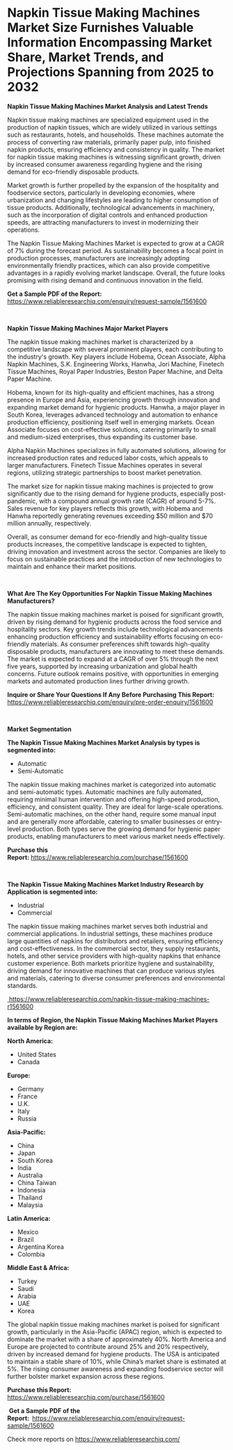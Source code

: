 <p><h1>Napkin Tissue Making Machines Market Size Furnishes Valuable Information Encompassing Market Share, Market Trends, and Projections Spanning from 2025 to 2032</h1></p><p><strong>Napkin Tissue Making Machines Market Analysis and Latest Trends</strong></p>
<p><p>Napkin tissue making machines are specialized equipment used in the production of napkin tissues, which are widely utilized in various settings such as restaurants, hotels, and households. These machines automate the process of converting raw materials, primarily paper pulp, into finished napkin products, ensuring efficiency and consistency in quality. The market for napkin tissue making machines is witnessing significant growth, driven by increased consumer awareness regarding hygiene and the rising demand for eco-friendly disposable products.</p><p>Market growth is further propelled by the expansion of the hospitality and foodservice sectors, particularly in developing economies, where urbanization and changing lifestyles are leading to higher consumption of tissue products. Additionally, technological advancements in machinery, such as the incorporation of digital controls and enhanced production speeds, are attracting manufacturers to invest in modernizing their operations.</p><p>The Napkin Tissue Making Machines Market is expected to grow at a CAGR of 7% during the forecast period. As sustainability becomes a focal point in production processes, manufacturers are increasingly adopting environmentally friendly practices, which can also provide competitive advantages in a rapidly evolving market landscape. Overall, the future looks promising with rising demand and continuous innovation in the field.</p></p>
<p><strong>Get a Sample PDF of the Report:&nbsp;</strong> <a href="https://www.reliableresearchiq.com/enquiry/request-sample/1561600?utm_campaign=3279&utm_medium=2&utm_source=Github&utm_content=ia&utm_term=11042025&utm_id=napkin-tissue-making-machines">https://www.reliableresearchiq.com/enquiry/request-sample/1561600</a></p>
<p>&nbsp;</p>
<p><strong>Napkin Tissue Making Machines Major Market Players</strong></p>
<p><p>The napkin tissue making machines market is characterized by a competitive landscape with several prominent players, each contributing to the industry's growth. Key players include Hobema, Ocean Associate, Alpha Napkin Machines, S.K. Engineering Works, Hanwha, Jori Machine, Finetech Tissue Machines, Royal Paper Industries, Beston Paper Machine, and Delta Paper Machine. </p><p>Hobema, known for its high-quality and efficient machines, has a strong presence in Europe and Asia, experiencing growth through innovation and expanding market demand for hygienic products. Hanwha, a major player in South Korea, leverages advanced technology and automation to enhance production efficiency, positioning itself well in emerging markets. Ocean Associate focuses on cost-effective solutions, catering primarily to small and medium-sized enterprises, thus expanding its customer base.</p><p>Alpha Napkin Machines specializes in fully automated solutions, allowing for increased production rates and reduced labor costs, which appeals to larger manufacturers. Finetech Tissue Machines operates in several regions, utilizing strategic partnerships to boost market penetration.</p><p>The market size for napkin tissue making machines is projected to grow significantly due to the rising demand for hygiene products, especially post-pandemic, with a compound annual growth rate (CAGR) of around 5-7%. Sales revenue for key players reflects this growth, with Hobema and Hanwha reportedly generating revenues exceeding $50 million and $70 million annually, respectively.</p><p>Overall, as consumer demand for eco-friendly and high-quality tissue products increases, the competitive landscape is expected to tighten, driving innovation and investment across the sector. Companies are likely to focus on sustainable practices and the introduction of new technologies to maintain and enhance their market positions.</p></p>
<p>&nbsp;</p>
<p><strong>What Are The Key Opportunities For Napkin Tissue Making Machines Manufacturers?</strong></p>
<p><p>The napkin tissue making machines market is poised for significant growth, driven by rising demand for hygienic products across the food service and hospitality sectors. Key growth trends include technological advancements enhancing production efficiency and sustainability efforts focusing on eco-friendly materials. As consumer preferences shift towards high-quality disposable products, manufacturers are innovating to meet these demands. The market is expected to expand at a CAGR of over 5% through the next five years, supported by increasing urbanization and global health concerns. Future outlook remains positive, with opportunities in emerging markets and automated production lines further driving growth.</p></p>
<p><strong>Inquire or Share Your Questions If Any Before Purchasing This Report:</strong> <a href="https://www.reliableresearchiq.com/enquiry/pre-order-enquiry/1561600?utm_campaign=3279&utm_medium=2&utm_source=Github&utm_content=ia&utm_term=11042025&utm_id=napkin-tissue-making-machines">https://www.reliableresearchiq.com/enquiry/pre-order-enquiry/1561600</a></p>
<p>&nbsp;</p>
<p><strong>Market Segmentation</strong></p>
<p><strong>The Napkin Tissue Making Machines Market Analysis by types is segmented into:</strong></p>
<p><ul><li>Automatic</li><li>Semi-Automatic</li></ul></p>
<p><p>The napkin tissue making machines market is categorized into automatic and semi-automatic types. Automatic machines are fully automated, requiring minimal human intervention and offering high-speed production, efficiency, and consistent quality. They are ideal for large-scale operations. Semi-automatic machines, on the other hand, require some manual input and are generally more affordable, catering to smaller businesses or entry-level production. Both types serve the growing demand for hygienic paper products, enabling manufacturers to meet various market needs effectively.</p></p>
<p><strong>Purchase this Report:&nbsp;</strong><a href="https://www.reliableresearchiq.com/purchase/1561600?utm_campaign=3279&utm_medium=2&utm_source=Github&utm_content=ia&utm_term=11042025&utm_id=napkin-tissue-making-machines">https://www.reliableresearchiq.com/purchase/1561600</a></p>
<p>&nbsp;</p>
<p><strong>The Napkin Tissue Making Machines Market Industry Research by Application is segmented into:</strong></p>
<p><ul><li>Industrial</li><li>Commercial</li></ul></p>
<p><p>The napkin tissue making machines market serves both industrial and commercial applications. In industrial settings, these machines produce large quantities of napkins for distributors and retailers, ensuring efficiency and cost-effectiveness. In the commercial sector, they supply restaurants, hotels, and other service providers with high-quality napkins that enhance customer experience. Both markets prioritize hygiene and sustainability, driving demand for innovative machines that can produce various styles and materials, catering to diverse consumer preferences and environmental standards.</p></p>
<p><a href="https://www.reliableresearchiq.com/napkin-tissue-making-machines-r1561600?utm_campaign=3279&utm_medium=2&utm_source=Github&utm_content=ia&utm_term=11042025&utm_id=napkin-tissue-making-machines">&nbsp;https://www.reliableresearchiq.com/napkin-tissue-making-machines-r1561600</a></p>
<p><strong>In terms of Region, the Napkin Tissue Making Machines Market Players available by Region are:</strong></p>
<p>
    <p> <strong> North America: </strong>
        <ul>
            <li>United States</li>
            <li>Canada</li>
        </ul>
        </p> 
    <p> <strong> Europe: </strong>
        <ul>
            <li>Germany</li>
            <li>France</li>
            <li>U.K.</li>
            <li>Italy</li>
            <li>Russia</li>
        </ul>
        </p> 
    <p> <strong> Asia-Pacific: </strong>
        <ul>
            <li>China</li>
            <li>Japan</li>
            <li>South Korea</li>
            <li>India</li>
            <li>Australia</li>
            <li>China Taiwan</li>
            <li>Indonesia</li>
            <li>Thailand</li>
            <li>Malaysia</li>
        </ul>
        </p> 
    <p> <strong> Latin America: </strong>
        <ul>
            <li>Mexico</li>
            <li>Brazil</li>
            <li>Argentina Korea</li>
            <li>Colombia</li>
        </ul>
        </p> 
    <p> <strong> Middle East & Africa: </strong>
        <ul>
            <li>Turkey</li>
            <li>Saudi</li>
            <li>Arabia</li>
            <li>UAE</li>
            <li>Korea</li>
        </ul>
    </p>
    </p>
<p><p>The global napkin tissue making machines market is poised for significant growth, particularly in the Asia-Pacific (APAC) region, which is expected to dominate the market with a share of approximately 40%. North America and Europe are projected to contribute around 25% and 20% respectively, driven by increased demand for hygiene products. The USA is anticipated to maintain a stable share of 10%, while China’s market share is estimated at 5%. The rising consumer awareness and expanding foodservice sector will further bolster market expansion across these regions.</p></p>
<p><strong>Purchase this Report: </strong><a href="https://www.reliableresearchiq.com/purchase/1561600?utm_campaign=3279&utm_medium=2&utm_source=Github&utm_content=ia&utm_term=11042025&utm_id=napkin-tissue-making-machines">https://www.reliableresearchiq.com/purchase/1561600</a></p>
<p>&nbsp;<strong>Get a Sample PDF of the Report:&nbsp;&nbsp;</strong><a href="https://www.reliableresearchiq.com/enquiry/request-sample/1561600?utm_campaign=3279&utm_medium=2&utm_source=Github&utm_content=ia&utm_term=11042025&utm_id=napkin-tissue-making-machines">https://www.reliableresearchiq.com/enquiry/request-sample/1561600</a></p>
<p><strong></strong></p>
<p>Check more reports on <a href="https://www.reliableresearchiq.com/?utm_campaign=3279&utm_medium=2&utm_source=Github&utm_content=ia&utm_term=11042025&utm_id=napkin-tissue-making-machines">https://www.reliableresearchiq.com/</a></p>